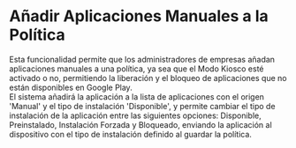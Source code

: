 # Añadir Aplicaciones Manuales a la Política

Esta funcionalidad permite que los administradores de empresas añadan aplicaciones manuales a una política, ya sea que el Modo Kiosco esté activado o no, permitiendo la liberación y el bloqueo de aplicaciones que no están disponibles en Google Play.\
El sistema añadirá la aplicación a la lista de aplicaciones con el origen 'Manual' y el tipo de instalación 'Disponible', y permite cambiar el tipo de instalación de la aplicación entre las siguientes opciones: Disponible, Preinstalado, Instalación Forzada y Bloqueado, enviando la aplicación al dispositivo con el tipo de instalación definido al guardar la política.


